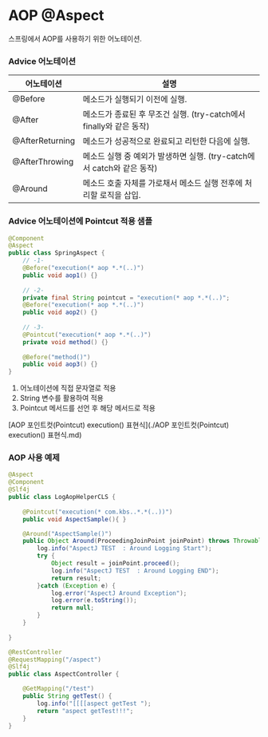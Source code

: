 # AOP @Aspect

스프링에서 AOP를 사용하기 위한 어노테이션.

### Advice 어노테이션

| 어노테이션      | 설명                                                         |
| --------------- | ------------------------------------------------------------ |
| @Before         | 메소드가 실행되기 이전에 실행.                               |
| @After          | 메소드가 종료된 후 무조건 실행. (try-catch에서 finally와 같은 동작) |
| @AfterReturning | 메소드가 성공적으로 완료되고 리턴한 다음에 실행.             |
| @AfterThrowing  | 메소드 실행 중 예외가 발생하면 실행. (try-catch에서 catch와 같은 동작) |
| @Around         | 메소드 호출 자체를 가로채서 메소드 실행 전후에 처리할 로직을 삽입. |

### Advice 어노테이션에 Pointcut 적용 샘플

```java
@Component
@Aspect
public class SpringAspect {
	// -1-
	@Before("execution(* aop *.*(..)")
	public void aop1() {}
	
    // -2-
	private final String pointcut = "execution(* aop *.*(..)";
	@Before("execution(* aop *.*(..)")
	public void aop2() {}
	
    // -3-
	@Pointcut("execution(* aop *.*(..)")
	private void method() {} 
	
	@Before("method()")
	public void aop3() {}
}
```

1. 어노테이션에 직접 문자열로 적용
2. String 변수를 활용하여 적용
3. Pointcut 메서드를 선언 후 해당 메서드로 적용

[AOP 포인트컷(Pointcut) execution() 표현식](./AOP 포인트컷(Pointcut) execution() 표현식.md)

### AOP 사용 예제

```java
@Aspect
@Component
@Slf4j
public class LogAopHelperCLS {
    
    @Pointcut("execution(* com.kbs..*.*(..))")
    public void AspectSample(){ }

    @Around("AspectSample()")
    public Object Around(ProceedingJoinPoint joinPoint) throws Throwable {
        log.info("AspectJ TEST  : Around Logging Start");
        try {
            Object result = joinPoint.proceed();
            log.info("AspectJ TEST  : Around Logging END");
            return result;
        }catch (Exception e) {
            log.error("AspectJ Around Exception");
            log.error(e.toString());
            return null;
        }
    }
    
}
```

```java
@RestController
@RequestMapping("/aspect")
@Slf4j
public class AspectController {

    @GetMapping("/test")
    public String getTest() {
        log.info("[[[[aspect getTest ");
        return "aspect getTest!!!";
    }
}
```


